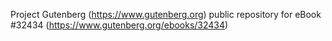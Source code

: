 Project Gutenberg (https://www.gutenberg.org) public repository for eBook #32434 (https://www.gutenberg.org/ebooks/32434)
